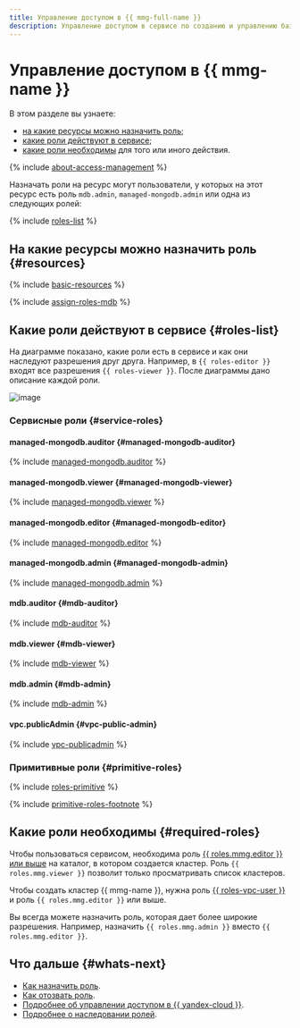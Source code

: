 ```yaml
---
title: Управление доступом в {{ mmg-full-name }}
description: Управление доступом в сервисе по созданию и управлению базами данных MongoDB. В разделе описано, на какие ресурсы можно назначить роль, какие роли действуют в сервисе, какие роли необходимы для того или иного действия.
---
```


# Управление доступом в {{ mmg-name }}


В этом разделе вы узнаете:

* [на какие ресурсы можно назначить роль](#resources);
* [какие роли действуют в сервисе](#roles-list);
* [какие роли необходимы](#required-roles) для того или иного действия.

{% include [about-access-management](../../_includes/iam/about-access-management.md) %}

Назначать роли на ресурс могут пользователи, у которых на этот ресурс есть роль `mdb.admin`, `managed-mongodb.admin` или одна из следующих ролей:

{% include [roles-list](../../_includes/iam/roles-list.md) %}

## На какие ресурсы можно назначить роль {#resources}

{% include [basic-resources](../../_includes/iam/basic-resources-for-access-control.md) %}

{% include [assign-roles-mdb](../../_includes/iam/assign-roles-mdb.md) %}

## Какие роли действуют в сервисе {#roles-list}

На диаграмме показано, какие роли есть в сервисе и как они наследуют разрешения друг друга. Например, в `{{ roles-editor }}` входят все разрешения `{{ roles-viewer }}`. После диаграммы дано описание каждой роли.

![image](../../_assets/mdb/roles-managed-mongodb.svg)

### Сервисные роли {#service-roles}

#### managed-mongodb.auditor {#managed-mongodb-auditor}

{% include [managed-mongodb.auditor](../../_roles/managed-mongodb/auditor.md) %}

#### managed-mongodb.viewer {#managed-mongodb-viewer}

{% include [managed-mongodb.viewer](../../_roles/managed-mongodb/viewer.md) %}

#### managed-mongodb.editor {#managed-mongodb-editor}

{% include [managed-mongodb.editor](../../_roles/managed-mongodb/editor.md) %}

#### managed-mongodb.admin {#managed-mongodb-admin}

{% include [managed-mongodb.admin](../../_roles/managed-mongodb/admin.md) %}

#### mdb.auditor {#mdb-auditor}

{% include [mdb-auditor](../../_roles/mdb/auditor.md) %}

#### mdb.viewer {#mdb-viewer}

{% include [mdb-viewer](../../_roles/mdb/viewer.md) %}

#### mdb.admin {#mdb-admin}

{% include [mdb-admin](../../_roles/mdb/admin.md) %}

#### vpc.publicAdmin {#vpc-public-admin}

{% include [vpc-publicadmin](../../_roles/vpc/publicAdmin.md) %}

### Примитивные роли {#primitive-roles}

{% include [roles-primitive](../../_includes/roles-primitive.md) %}

{% include [primitive-roles-footnote](../../_includes/primitive-roles-footnote.md) %}

## Какие роли необходимы {#required-roles}

Чтобы пользоваться сервисом, необходима роль [{{ roles.mmg.editor }} или выше](../../iam/concepts/access-control/roles.md) на каталог, в котором создается кластер. Роль `{{ roles.mmg.viewer }}` позволит только просматривать список кластеров.

Чтобы создать кластер {{ mmg-name }}, нужна роль [{{ roles-vpc-user }}](../../vpc/security/index.md#vpc-user) и роль `{{ roles.mmg.editor }}` или выше.

Вы всегда можете назначить роль, которая дает более широкие разрешения. Например, назначить `{{ roles.mmg.admin }}` вместо `{{ roles.mmg.editor }}`.

## Что дальше {#whats-next}

* [Как назначить роль](../../iam/operations/roles/grant.md).
* [Как отозвать роль](../../iam/operations/roles/revoke.md).
* [Подробнее об управлении доступом в {{ yandex-cloud }}](../../iam/concepts/access-control/index.md).
* [Подробнее о наследовании ролей](../../resource-manager/concepts/resources-hierarchy.md#access-rights-inheritance).

